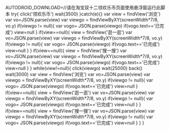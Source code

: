AUTODROID_DOWNLOAD=//请在淘宝双十二领欢乐币页面使用悬浮窗运行此脚本
try{
click('领欢乐币')
wait(3500)
}catch(e){}
var view = findView('浏览')
var vo=JSON.parse(view)
var viewgo = findViewByXY(screenWidth\*7/8, vo.y)
if(viewgo != null){
  var vogo= JSON.parse(viewgo)
  if(vogo.text=='已完成')
    view=null
}
if(view==null){
  view = findView('逛一逛')
var vo=JSON.parse(view)
var viewgo = findViewByXY(screenWidth\*7/8, vo.y)
if(viewgo != null){
  var vogo= JSON.parse(viewgo)
  if(vogo.text=='已完成')
    view=null
}
}
if(view==null){
  view = findView('搜一搜')
var vo=JSON.parse(view)
var viewgo = findViewByXY(screenWidth\*7/8, vo.y)
if(viewgo != null){
  var vogo= JSON.parse(viewgo)
  if(vogo.text=='已完成')
    view=null
}
}
while(view!=null){
click(viewgo)
wait(25000)
back()
wait(3000)
var view = findView('浏览')
var vo=JSON.parse(view)
var viewgo = findViewByXY(screenWidth\*7/8, vo.y)
if(viewgo != null){
  var vogo= JSON.parse(viewgo)
  if(vogo.text=='已完成')
    view=null
}
if(view==null){
    view = findView('逛一逛')
var vo=JSON.parse(view)
var viewgo = findViewByXY(screenWidth\*7/8, vo.y)
if(viewgo != null){
  var vogo= JSON.parse(viewgo)
  if(vogo.text=='已完成')
    view=null
}
}
if(view==null){
  view = findView('搜一搜')
var vo=JSON.parse(view)
var viewgo = findViewByXY(screenWidth\*7/8, vo.y)
if(viewgo != null){
  var vogo= JSON.parse(viewgo)
  if(vogo.text=='已完成')
    view=null
}
}
}
